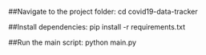 ##Navigate to the project folder:
cd covid19-data-tracker


##Install dependencies:
pip install -r requirements.txt


##Run the main script:
python main.py
